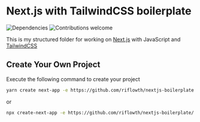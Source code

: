 # Next.js with TailwindCSS boilerplate
![Dependencies](https://img.shields.io/badge/dependencies-up%20to%20date-brightgreen.svg) ![Contributions welcome](https://img.shields.io/badge/contributions-welcome-orange.svg)

This is my structured folder for working on [Next.js](https://github.com/vercel/next.js/) with JavaScript and [TailwindCSS](https://github.com/tailwindlabs/tailwindcss)

## Create Your Own Project
Execute the following command to create your project
```bash
yarn create next-app -e https://github.com/riflowth/nextjs-boilerplate
```
or
```bash
npx create-next-app -e https://github.com/riflowth/nextjs-boilerplate/
```
